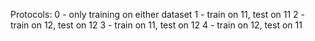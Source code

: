 Protocols:
0 - only training on either dataset
1 - train on 11, test on 11
2 - train on 12, test on 12 
3 - train on 11, test on 12 
4 - train on 12, test on 11 